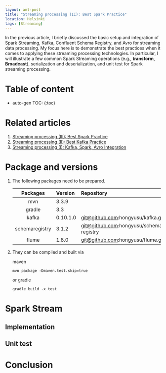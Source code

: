 ```yaml
---
layout: amt-post 
title: "Streaming processing (II): Best Spark Practice"
location: Helsinki
tags: [Streaming]
---
```


In the previous article, I briefly discussed the basic setup and integration of Spark Streaming, Kafka, Confluent Schema Registry, and Avro for streaming data processing. My focus here is to demonstrate the best practices when it comes to applying these streaming processing technologies. In particular, I will illustrate a few common Spark Streaming operations (e.g., **transform**, **Broadcast**), serialization and deserialization, and unit test for Spark streaming processing. 

# Table of content
* auto-gen TOC:
{:toc}

# Related articles

1. [Streaming processing (III): Best Spark Practice](/amt/streaming-processing-iii.html)
1. [Streaming processing (II):  Best Kafka Practice](/amt/streaming-processing-ii.html)
1. [Streaming processing (I):   Kafka, Spark, Avro Integration](/amt/spark-streaming-kafka-avro-and-registry.html)

# Package and versions

1. The following packages need to be prepared.

   | Packages           | Version  | Repository                                 |
   |:------------------:|:---------|:-------------------------------------------|
   | mvn                | 3.3.9    |                                            | 
   | gradle             | 3.3      |                                            |
   | kafka              | 0.10.1.0 | git@github.com:hongyusu/kafka.git          |
   | schemaregistry     | 3.1.2    | git@github.com:hongyusu/schema-registry    |
   | flume              | 1.8.0    | git@github.com:hongyusu/flume.git          |


1. They can be compiled and built via

   maven
   
   ```shell
   mvn package -Dmaven.test.skip=true
   ```
   
   or gradle 
   
   ```shell
   gradle build -x test
   ```


# Spark Stream

## Implementation

## Unit test


# Conclusion


    

[kafkapackage]: https://github.com/hongyusu/bigdata_etl/tree/master/etl_kafka
[kafkabuild]:   https://github.com/hongyusu/bigdata_etl/blob/master/etl_kafka/build.gradle
[kafkamain]:    https://github.com/hongyusu/bigdata_etl/blob/master/etl_kafka/src/main/java/etl_kafka/KafkaETLMain.java
[sparkpackage]: https://github.com/hongyusu/bigdata_etl/tree/master/etl_spark
[sparkbuild]:   https://github.com/hongyusu/bigdata_etl/blob/master/etl_spark/build.gradle




